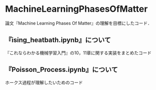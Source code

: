 # MachineLearningPhasesOfMatter
論文『Machine Learning Phases Of Matter』の理解を目標にしたコード．

## 『ising_heatbath.ipynb』について
『これならわかる機械学習入門』の10，11章に関する実装をまとめたコード

## 『Poisson_Process.ipynb』について
ホークス過程が理解したいためのコード